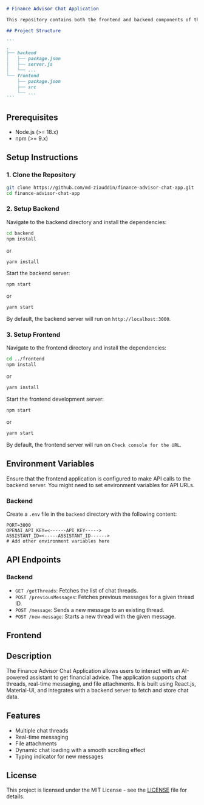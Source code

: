 ````markdown
# Finance Advisor Chat Application

This repository contains both the frontend and backend components of the Finance Advisor Chat Application, allowing users to interact with an AI-powered assistant for financial advice.

## Project Structure

```
.
├── backend
│   ├── package.json
│   ├── server.js
│   └── ...
└── frontend
    ├── package.json
    ├── src
    └── ...
```
````

## Prerequisites

- Node.js (>= 18.x)
- npm (>= 9.x)

## Setup Instructions

### 1. Clone the Repository

```bash
git clone https://github.com/md-ziauddin/finance-advisor-chat-app.git
cd finance-advisor-chat-app
```

### 2. Setup Backend

Navigate to the backend directory and install the dependencies:

```bash
cd backend
npm install
```

or

```bash
yarn install
```

Start the backend server:

```bash
npm start
```

or

```bash
yarn start
```

By default, the backend server will run on `http://localhost:3000`.

### 3. Setup Frontend

Navigate to the frontend directory and install the dependencies:

```bash
cd ../frontend
npm install
```

or

```bash
yarn install
```

Start the frontend development server:

```bash
npm start
```

or

```bash
yarn start
```

By default, the frontend server will run on `Check console for the URL`.

## Environment Variables

Ensure that the frontend application is configured to make API calls to the backend server. You might need to set environment variables for API URLs.

### Backend

Create a `.env` file in the `backend` directory with the following content:

```plaintext
PORT=3000
OPENAI_API_KEY=<------API_KEY----->
ASSISTANT_ID=<-----ASSISTANT_ID------>
# Add other environment variables here
```

## API Endpoints

### Backend

- `GET /getThreads`: Fetches the list of chat threads.
- `POST /previousMessages`: Fetches previous messages for a given thread ID.
- `POST /message`: Sends a new message to an existing thread.
- `POST /new-message`: Starts a new thread with the given message.

## Frontend

## Description

The Finance Advisor Chat Application allows users to interact with an AI-powered assistant to get financial advice. The application supports chat threads, real-time messaging, and file attachments. It is built using React.js, Material-UI, and integrates with a backend server to fetch and store chat data.

## Features

- Multiple chat threads
- Real-time messaging
- File attachments
- Dynamic chat loading with a smooth scrolling effect
- Typing indicator for new messages

## License

This project is licensed under the MIT License - see the [LICENSE](LICENSE) file for details.

